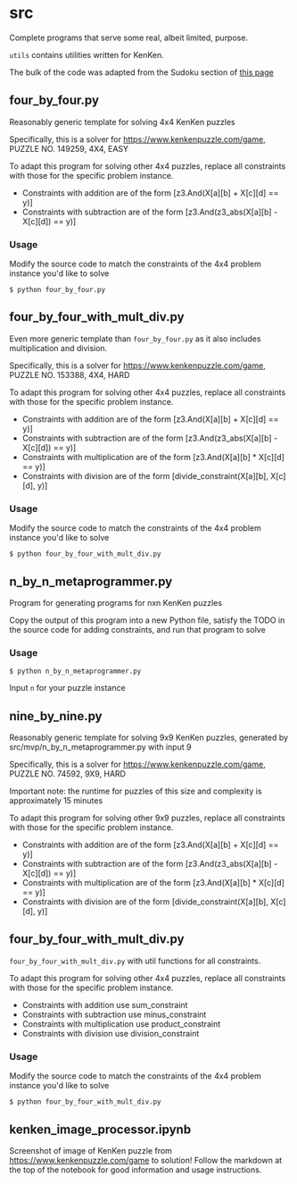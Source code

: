 # src

Complete programs that serve some real, albeit limited, purpose.

`utils` contains utilities written for KenKen.

The bulk of the code was adapted from the Sudoku section of [this page](https://ericpony.github.io/z3py-tutorial/guide-examples.htm#sudoku)

## four_by_four.py

Reasonably generic template for solving 4x4 KenKen puzzles

Specifically, this is a solver for https://www.kenkenpuzzle.com/game, PUZZLE NO. 149259, 4X4, EASY

To adapt this program for solving other 4x4 puzzles, replace all constraints with those for the specific problem instance.

- Constraints with addition are of the form [z3.And(X[a][b] + X[c][d] == y)]
- Constraints with subtraction are of the form [z3.And(z3_abs(X[a][b] - X[c][d]) == y)]

### Usage

Modify the source code to match the constraints of the 4x4 problem instance you'd like to solve

```
$ python four_by_four.py
```

## four_by_four_with_mult_div.py

Even more generic template than `four_by_four.py` as it also includes multiplication and division.

Specifically, this is a solver for https://www.kenkenpuzzle.com/game, PUZZLE NO. 153388, 4X4, HARD

To adapt this program for solving other 4x4 puzzles, replace all constraints with those for the specific problem instance.

- Constraints with addition are of the form [z3.And(X[a][b] + X[c][d] == y)]
- Constraints with subtraction are of the form [z3.And(z3_abs(X[a][b] - X[c][d]) == y)]
- Constraints with multiplication are of the form [z3.And(X[a][b] \* X[c][d] == y)]
- Constraints with division are of the form [divide_constraint(X[a][b], X[c][d], y)]

### Usage

Modify the source code to match the constraints of the 4x4 problem instance you'd like to solve

```
$ python four_by_four_with_mult_div.py
```

## n_by_n_metaprogrammer.py

Program for generating programs for nxn KenKen puzzles

Copy the output of this program into a new Python file, satisfy the TODO in the source code for adding constraints, and run that program to solve

### Usage

```
$ python n_by_n_metaprogrammer.py
```

Input `n` for your puzzle instance

## nine_by_nine.py

Reasonably generic template for solving 9x9 KenKen puzzles, generated by src/mvp/n_by_n_metaprogrammer.py with input 9

Specifically, this is a solver for https://www.kenkenpuzzle.com/game, PUZZLE NO. 74592, 9X9, HARD

Important note: the runtime for puzzles of this size and complexity is approximately 15 minutes

To adapt this program for solving other 9x9 puzzles, replace all constraints with those for the specific problem instance.

- Constraints with addition are of the form [z3.And(X[a][b] + X[c][d] == y)]
- Constraints with subtraction are of the form [z3.And(z3_abs(X[a][b] - X[c][d]) == y)]
- Constraints with multiplication are of the form [z3.And(X[a][b] \* X[c][d] == y)]
- Constraints with division are of the form [divide_constraint(X[a][b], X[c][d], y)]

## four_by_four_with_mult_div.py

`four_by_four_with_mult_div.py` with util functions for all constraints.

To adapt this program for solving other 4x4 puzzles, replace all constraints with those for the specific problem instance.

- Constraints with addition use sum_constraint
- Constraints with subtraction use minus_constraint
- Constraints with multiplication use product_constraint
- Constraints with division use division_constraint

### Usage

Modify the source code to match the constraints of the 4x4 problem instance you'd like to solve

```
$ python four_by_four_with_mult_div.py
```

## kenken_image_processor.ipynb

Screenshot of image of KenKen puzzle from https://www.kenkenpuzzle.com/game to solution! Follow the markdown at the top of the notebook for good information and usage instructions.
